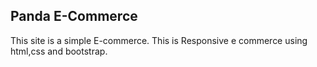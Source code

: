 ## Panda E-Commerce
This site is a simple E-commerce. This is Responsive e commerce using html,css and bootstrap.
